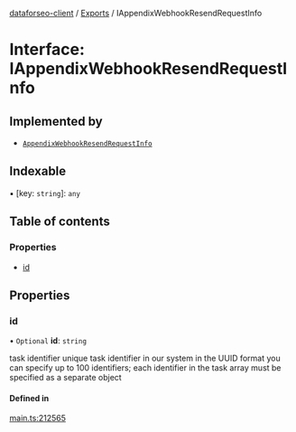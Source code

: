 [dataforseo-client](../README.md) / [Exports](../modules.md) / IAppendixWebhookResendRequestInfo

# Interface: IAppendixWebhookResendRequestInfo

## Implemented by

- [`AppendixWebhookResendRequestInfo`](../classes/AppendixWebhookResendRequestInfo.md)

## Indexable

▪ [key: `string`]: `any`

## Table of contents

### Properties

- [id](IAppendixWebhookResendRequestInfo.md#id)

## Properties

### id

• `Optional` **id**: `string`

task identifier
unique task identifier in our system in the UUID format
you can specify up to 100 identifiers;
each identifier in the task array must be specified as a separate object

#### Defined in

[main.ts:212565](https://github.com/dataforseo/TypeScriptClient/blob/7ca1aa4/main.ts#L212565)
